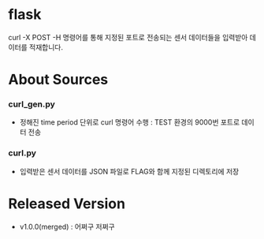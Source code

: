 # flask
curl -X POST -H 명령어를 통해 지정된 포트로 전송되는 센서 데이터들을 입력받아 데이터를 적재합니다.

# About Sources
### curl_gen.py
- 정해진 time period 단위로 curl 명령어 수행 : TEST 환경의 9000번 포트로 데이터 전송

### curl.py
- 입력받은 센서 데이터를 JSON 파일로 FLAG와 함께 지정된 디렉토리에 저장

# Released Version
- v1.0.0(merged) : 어쩌구 저쩌구

